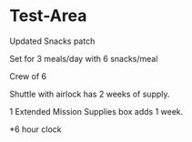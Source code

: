 # Test-Area

Updated Snacks patch

Set for 3 meals/day with 6 snacks/meal

Crew of 6

Shuttle with airlock has 2 weeks of supply.

1 Extended Mission Supplies box adds 1 week.

*6 hour clock
